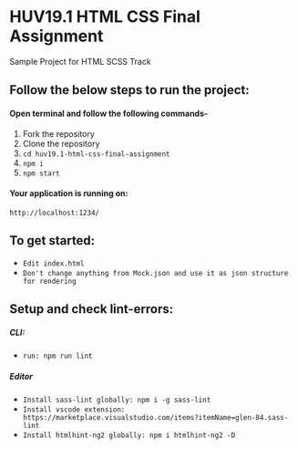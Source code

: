 # HUV19.1 HTML CSS Final Assignment

Sample Project for HTML SCSS Track


## Follow the below steps to run the project:
#### Open terminal and follow the following commands-
1. Fork the repository
2. Clone the repository
3. `cd huv19.1-html-css-final-assignment`
4. `npm i `
5. `npm start`


#### Your application is running on:
`http://localhost:1234/`

## To get started:
- `Edit index.html`
- `Don't change anything from Mock.json and use it as json structure for rendering`

## Setup and check lint-errors:
##### CLI:
- `run: npm run lint`


##### Editor
- `Install sass-lint globally: npm i -g sass-lint`
- `Install vscode extension: https://marketplace.visualstudio.com/items?itemName=glen-84.sass-lint`
- `Install htmlhint-ng2 globally: npm i htmlhint-ng2 -D`




